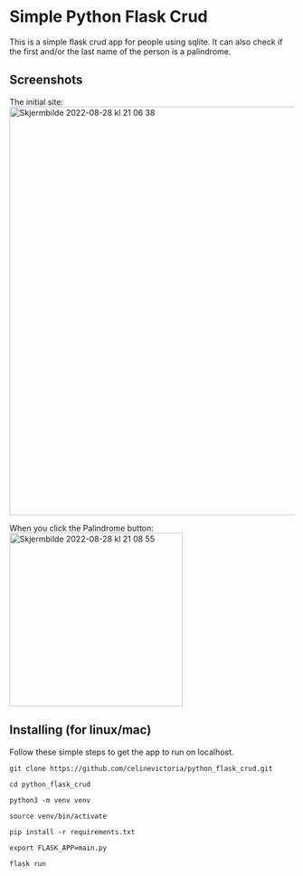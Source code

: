 # Simple Python Flask Crud
This is a simple flask crud app for people using sqlite. It can also check if the first and/or the last name of the person is a palindrome.

## Screenshots
The initial site:
<img width="721" alt="Skjermbilde 2022-08-28 kl  21 06 38" src="https://user-images.githubusercontent.com/85820890/187090565-dd3323e8-c359-4c4a-8994-a12caa757725.png">

When you click the Palindrome button:
<img width="306" alt="Skjermbilde 2022-08-28 kl  21 08 55" src="https://user-images.githubusercontent.com/85820890/187090584-5fc3b96a-79ca-4113-9d6e-4bcb00aed3c1.png">

## Installing (for linux/mac)
Follow these simple steps to get the app to run on localhost.

```
git clone https://github.com/celinevictoria/python_flask_crud.git
```

```
cd python_flask_crud
```

```
python3 -m venv venv
```

```
source venv/bin/activate
```

```
pip install -r requirements.txt
```

```
export FLASK_APP=main.py
```

```
flask run
```
